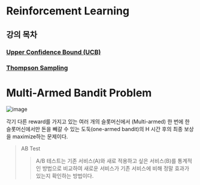 # Reinforcement Learning

## 강의 목차

### [Upper Confidence Bound (UCB)](https://github.com/EricChoii/ai-boot-camp/blob/main/ai/reinforcement-learning/ucb.md)

### [Thompson Sampling](https://github.com/EricChoii/ai-boot-camp/blob/main/ai/reinforcement-learning/thomson-sampling.md)

# Multi-Armed Bandit Problem
![image](https://user-images.githubusercontent.com/39285147/179367145-fd78894b-8064-4f4f-b22c-d35fb968f15a.png)

각기 다른 reward를 가지고 있는 여러 개의 슬롯머신에서 (Multi-armed) 한 번에 한 슬롯머신에서만 돈을 빼갈 수 있는 도둑(one-armed bandit)의 H 시간 후의 최종 보상을 maximize하는 문제이다.

> AB Test
>> A/B 테스트는 기존 서비스(A)와 새로 적용하고 싶은 서비스(B)를 통계적인 방법으로 비교하여 새로운 서비스가 기존 서비스에 비해 정말 효과가 있는지 확인하는 방법이다.
